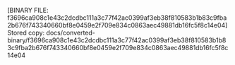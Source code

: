 [BINARY FILE: f3696ca908c1e43c2dcdbc111a3c77f42ac0399af3eb38f810583b1b83c9fba2b676f743340660bf8e0459e2f709e834c0863aec49881db16fc5f8c14e04]
Stored copy: docs/converted-binary/f3696ca908c1e43c2dcdbc111a3c77f42ac0399af3eb38f810583b1b83c9fba2b676f743340660bf8e0459e2f709e834c0863aec49881db16fc5f8c14e04
